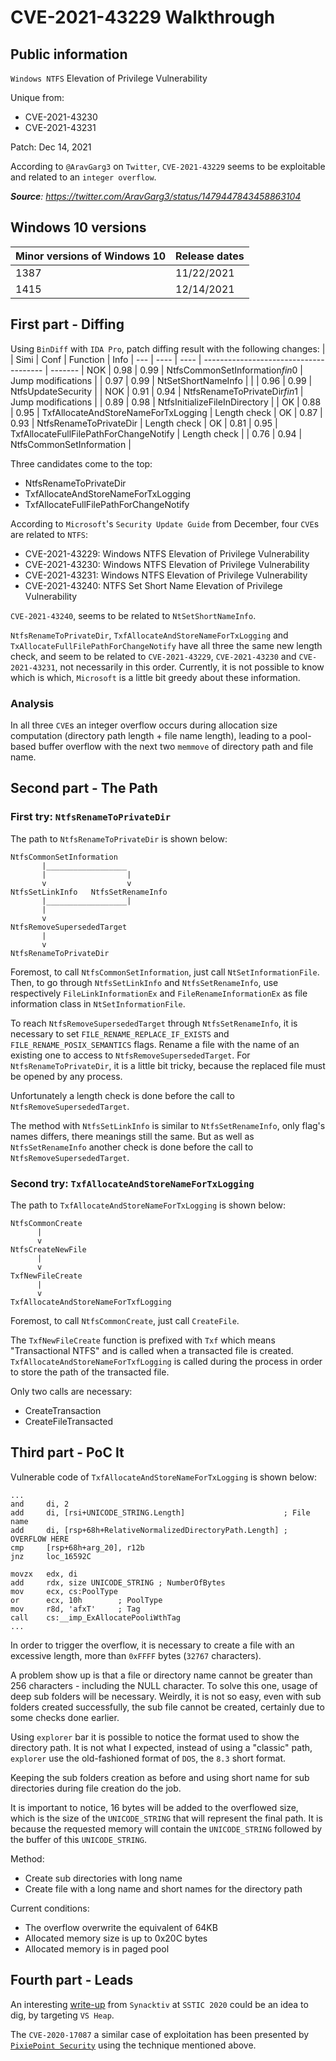 # CVE-2021-43229 Walkthrough

## Public information

`Windows NTFS` Elevation of Privilege Vulnerability

Unique from:
- CVE-2021-43230
- CVE-2021-43231

Patch: Dec 14, 2021

According to `@AravGarg3` on `Twitter`, `CVE-2021-43229` seems to be exploitable and related to an `integer overflow`.

***Source**: https://twitter.com/AravGarg3/status/1479447843458863104*

## Windows 10 versions

| Minor versions of Windows 10 | Release dates
| ---------------------------- | -------------
|   1387                       | 11/22/2021
|   1415                       | 12/14/2021

## First part - Diffing

Using `BinDiff` with `IDA Pro`, patch diffing result with the following changes:
|     | Simi | Conf | Function                               | Info
| --- | ---- | ---- | -------------------------------------- | -------
| NOK | 0.98 | 0.99 | NtfsCommonSetInformation$fin$0         | Jump modifications
|     | 0.97 | 0.99 | NtSetShortNameInfo                     |
|     | 0.96 | 0.99 | NtfsUpdateSecurity                     |
| NOK | 0.91 | 0.94 | NtfsRenameToPrivateDir$fin$1           | Jump modifications
|     | 0.89 | 0.98 | NtfsInitializeFileInDirectory          |
|  OK | 0.88 | 0.95 | TxfAllocateAndStoreNameForTxLogging    | Length check
|  OK | 0.87 | 0.93 | NtfsRenameToPrivateDir                 | Length check
|  OK | 0.81 | 0.95 | TxfAllocateFullFilePathForChangeNotify | Length check
|     | 0.76 | 0.94 | NtfsCommonSetInformation               |

Three candidates come to the top:
- NtfsRenameToPrivateDir
- TxfAllocateAndStoreNameForTxLogging
- TxfAllocateFullFilePathForChangeNotify

According to `Microsoft`'s `Security Update Guide` from December, four `CVE`s are related to `NTFS`:
- CVE-2021-43229: Windows NTFS Elevation of Privilege Vulnerability
- CVE-2021-43230: Windows NTFS Elevation of Privilege Vulnerability
- CVE-2021-43231: Windows NTFS Elevation of Privilege Vulnerability
- CVE-2021-43240: NTFS Set Short Name Elevation of Privilege Vulnerability

`CVE-2021-43240`, seems to be related to `NtSetShortNameInfo`.

`NtfsRenameToPrivateDir`, `TxfAllocateAndStoreNameForTxLogging` and `TxAllocateFullFilePathForChangeNotify` have all three the same new length check, and seem to be related to `CVE-2021-43229`, `CVE-2021-43230` and `CVE-2021-43231`, not necessarily in this order. Currently, it is not possible to know which is which, `Microsoft` is a little bit greedy about these information.

### Analysis

In all three `CVE`s an integer overflow occurs during allocation size computation (directory path length + file name length), leading to a pool-based buffer overflow with the next two `memmove` of directory path and file name.

## Second part - The Path

### First try: `NtfsRenameToPrivateDir`

The path to `NtfsRenameToPrivateDir` is shown below:
```
NtfsCommonSetInformation
       |__________________
       |                  |
       v                  v
NtfsSetLinkInfo   NtfsSetRenameInfo
       |__________________|
       |
       v
NtfsRemoveSupersededTarget
       |
       v
NtfsRenameToPrivateDir
```

Foremost, to call `NtfsCommonSetInformation`, just call `NtSetInformationFile`. Then, to go through `NtfsSetLinkInfo` and `NtfsSetRenameInfo`, use respectively `FileLinkInformationEx` and `FileRenameInformationEx` as file information class in `NtSetInformationFile`.

To reach `NtfsRemoveSupersededTarget` through `NtfsSetRenameInfo`, it is necessary to set `FILE_RENAME_REPLACE_IF_EXISTS` and `FILE_RENAME_POSIX_SEMANTICS` flags. Rename a file with the name of an existing one to access to `NtfsRemoveSupersededTarget`. For `NtfsRenameToPrivateDir`, it is a little bit tricky, because the replaced file must be opened by any process.

Unfortunately a length check is done before the call to `NtfsRemoveSupersededTarget`.

The method with `NtfsSetLinkInfo` is similar to `NtfsSetRenameInfo`, only flag's names differs, there meanings still the same. But as well as `NtfsSetRenameInfo` another check is done before the call to `NtfsRemoveSupersededTarget`.

### Second try: `TxfAllocateAndStoreNameForTxLogging`

The path to `TxfAllocateAndStoreNameForTxLogging` is shown below:
```
NtfsCommonCreate
      |
      v
NtfsCreateNewFile
      |
      v
TxfNewFileCreate
      |
      v
TxfAllocateAndStoreNameForTxfLogging
```

Foremost, to call `NtfsCommonCreate`, just call `CreateFile`.

The `TxfNewFileCreate` function is prefixed with `Txf` which means "Transactional NTFS" and is called when a transacted file is created. `TxfAllocateAndStoreNameForTxfLogging` is called during the process in order to store the path of the transacted file.

Only two calls are necessary:
  - CreateTransaction
  - CreateFileTransacted

## Third part - PoC It

Vulnerable code of `TxfAllocateAndStoreNameForTxLogging` is shown below:
```
...
and     di, 2
add     di, [rsi+UNICODE_STRING.Length]                      ; File name
add     di, [rsp+68h+RelativeNormalizedDirectoryPath.Length] ; OVERFLOW HERE
cmp     [rsp+68h+arg_20], r12b
jnz     loc_16592C

movzx   edx, di
add     rdx, size UNICODE_STRING ; NumberOfBytes
mov     ecx, cs:PoolType
or      ecx, 10h        ; PoolType
mov     r8d, 'afxT'     ; Tag
call    cs:__imp_ExAllocatePooliWthTag
...
```

In order to trigger the overflow, it is necessary to create a file with an excessive length, more than `0xFFFF` bytes (`32767` characters).

A problem show up is that a file or directory name cannot be greater than 256 characters - including the NULL character. To solve this one, usage of deep sub folders will be necessary. Weirdly, it is not so easy, even with sub folders created successfully, the sub file cannot be created, certainly due to some checks done earlier.

Using `explorer` bar it is possible to notice the format used to show the directory path. It is not what I expected, instead of using a "classic" path, `explorer` use the old-fashioned format of `DOS`, the `8.3` short format.

Keeping the sub folders creation as before and using short name for sub directories during file creation do the job.

It is important to notice, 16 bytes will be added to the overflowed size, which is the size of the `UNICODE_STRING` that will represent the final path. It is because the requested memory will contain the `UNICODE_STRING` followed by the buffer of this `UNICODE_STRING`.

Method:
  - Create sub directories with long name
  - Create file with a long name and short names for the directory path

Current conditions:
  - The overflow overwrite the equivalent of 64KB
  - Allocated memory size is up to 0x20C bytes
  - Allocated memory is in paged pool

## Fourth part - Leads

An interesting [write-up][__SYNACKTIV_WRITE_UP__] from `Synacktiv` at `SSTIC 2020` could be an idea to dig, by targeting `VS Heap`.

The `CVE-2020-17087` a similar case of exploitation has been presented by [`PixiePoint Security`][__PIXIEPOINT_SECURITY__] using the technique mentioned above.

[__SYNACKTIV_WRITE_UP__]:https://www.sstic.org/media/SSTIC2020/SSTIC-actes/pool_overflow_exploitation_since_windows_10_19h1/SSTIC2020-Article-pool_overflow_exploitation_since_windows_10_19h1-bayet_fariello.pdf
[__PIXIEPOINT_SECURITY__]:https://www.pixiepointsecurity.com/blog/nday-cve-2020-17087.html
